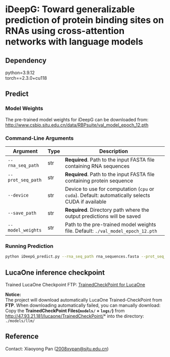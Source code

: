 # iDeepG: Toward generalizable prediction of protein binding sites on RNAs using cross-attention networks with language models

## Dependency
python=3.9.12  
torch==2.3.0+cu118

## Predict
### Model Weights
The pre-trained model weights for iDeepG can be downloaded from: http://www.csbio.sjtu.edu.cn/data/RBPsuite/val_model_epoch_12.pth

### Command-Line Arguments
| Argument          | Type    | Description                                                                 |
|-------------------|---------|-----------------------------------------------------------------------------|
| `--rna_seq_path`  | str     | **Required**. Path to the input FASTA file containing RNA sequences         |
| `--prot_seq_path` | str     | **Required**. Path to the input FASTA file containing protein sequence     |
| `--device`        | str     | Device to use for computation (`cpu` or `cuda`). Default: automatically selects CUDA if available |
| `--save_path`     | str     | **Required**. Directory path where the output predictions will be saved    |
| `--model_weights` | str     | Path to the pre-trained model weights file. Default: `./val_model_epoch_12.pth` |

### Running Prediction
```bash
python iDeepG_predict.py --rna_seq_path rna_sequences.fasta --prot_seq_path protein_sequence.fasta --device cuda --save_path ./results
```

## LucaOne inference checkpoint
Trained LucaOne Checkpoint FTP: <a href='http://47.93.21.181/lucaone/TrainedCheckPoint/'>TrainedCheckPoint for LucaOne</a>

**Notice:**    
The project will download automatically LucaOne Trained-CheckPoint from **FTP**.
When downloading automatically failed, you can manually download:
Copy the **TrainedCheckPoint Files(`models/` + `logs/`)** from <href> http://47.93.21.181/lucaone/TrainedCheckPoint/* </href> into the directory: `./models/llm/`

## Reference
Contact: Xiaoyong Pan (2008xypan@sjtu.edu.cn)
